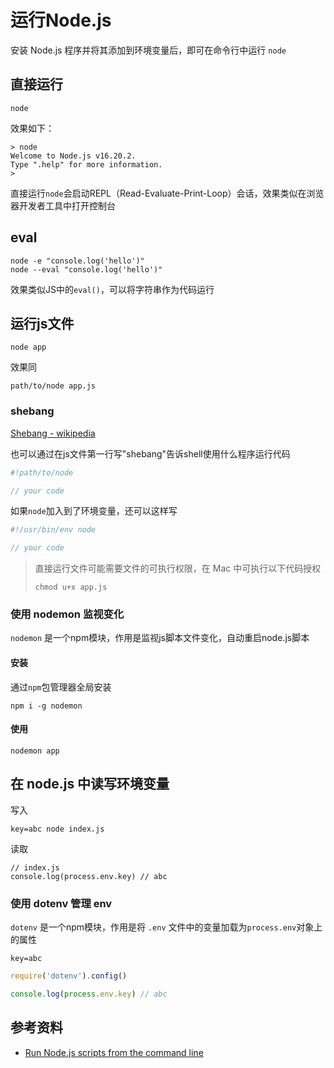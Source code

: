 # 运行Node.js
安装 Node.js 程序并将其添加到环境变量后，即可在命令行中运行 `node`

## 直接运行

```shell
node
```
效果如下：
```shell
> node
Welcome to Node.js v16.20.2.
Type ".help" for more information.
> 
```

直接运行`node`会启动REPL（Read-Evaluate-Print-Loop）会话，效果类似在浏览器开发者工具中打开控制台

## eval

```shell
node -e "console.log('hello')"
node --eval "console.log('hello')"
```
效果类似JS中的`eval()`，可以将字符串作为代码运行

## 运行js文件

```shell
node app
```
效果同
```shell
path/to/node app.js
```

### shebang
[Shebang - wikipedia](https://zh.wikipedia.org/wiki/Shebang)

也可以通过在js文件第一行写"shebang"告诉shell使用什么程序运行代码

```js
#!path/to/node

// your code
```
如果`node`加入到了环境变量，还可以这样写
```js
#!/usr/bin/env node

// your code
```

> 直接运行文件可能需要文件的可执行权限，在 Mac 中可执行以下代码授权
>  ```shell
>  chmod u+x app.js
>  ```

### 使用 nodemon 监视变化

`nodemon` 是一个npm模块，作用是监视js脚本文件变化，自动重启node.js脚本

#### 安装
通过`npm`包管理器全局安装
```shell
npm i -g nodemon
```

#### 使用
```shell
nodemon app
```

## 在 node.js 中读写环境变量

写入
```shell
key=abc node index.js
```

读取
```shell
// index.js
console.log(process.env.key) // abc
```

### 使用 dotenv 管理 env

`dotenv` 是一个npm模块，作用是将 `.env` 文件中的变量加载为`process.env`对象上的属性

```.env
key=abc
```
```js
require('dotenv').config()

console.log(process.env.key) // abc
```

## 参考资料

- [Run Node.js scripts from the command line](https://nodejs.dev/en/learn/run-nodejs-scripts-from-the-command-line/)